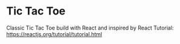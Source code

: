 # Tic Tac Toe
Classic Tic Tac Toe build with React and inspired by React Tutorial: https://reactjs.org/tutorial/tutorial.html